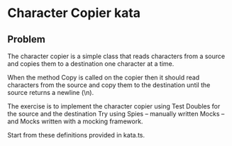 # Character Copier kata

## Problem

The character copier is a simple class that reads characters from a source and copies them to a destination one character at a time.

When the method Copy is called on the copier then it should read characters from the source and copy them to the destination until the source returns a newline (\n).

The exercise is to implement the character copier using Test Doubles for the source and the destination
Try using Spies – manually written Mocks – and Mocks written with a mocking framework.

Start from these definitions provided in kata.ts.

